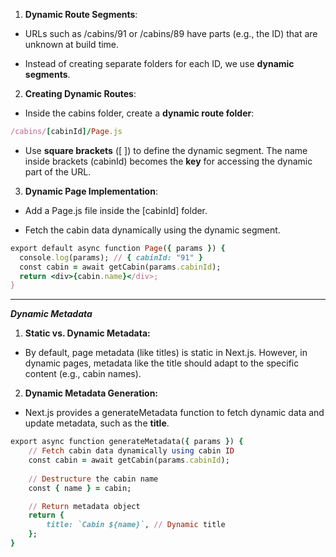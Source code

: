 
1.  **Dynamic Route Segments**:

-  URLs such as /cabins/91 or /cabins/89 have parts (e.g., the ID) that are unknown at build time.

-  Instead of creating separate folders for each ID, we use **dynamic segments**.

2.  **Creating Dynamic Routes**:

-  Inside the cabins folder, create a **dynamic route folder**:
  ```ruby
/cabins/[cabinId]/Page.js
```

-  Use **square brackets** ([ ]) to define the dynamic segment. The name inside brackets (cabinId) becomes the **key** for accessing the dynamic part of the URL.

3.  **Dynamic Page Implementation**:

-  Add a Page.js file inside the [cabinId] folder.

-  Fetch the cabin data dynamically using the dynamic segment.

```ruby
export default async function Page({ params }) {
  console.log(params); // { cabinId: "91" }
  const cabin = await getCabin(params.cabinId);
  return <div>{cabin.name}</div>;
}
```

----

***Dynamic Metadata***

1.  **Static vs. Dynamic Metadata:**

-  By default, page metadata (like titles) is static in Next.js. However, in dynamic pages, metadata like the title should adapt to the specific content (e.g., cabin names).

2.  **Dynamic Metadata Generation:**

-  Next.js provides a generateMetadata function to fetch dynamic data and update metadata, such as the **title**.


```ruby
export async function generateMetadata({ params }) {
    // Fetch cabin data dynamically using cabin ID
    const cabin = await getCabin(params.cabinId);
    
    // Destructure the cabin name
    const { name } = cabin;

    // Return metadata object
    return {
        title: `Cabin ${name}`, // Dynamic title
    };
}
```
